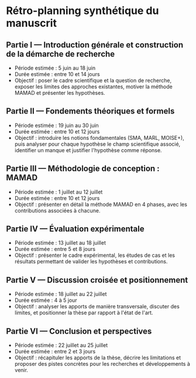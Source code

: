 # Rétro-planning synthétique du manuscrit

## Partie I — Introduction générale et construction de la démarche de recherche

* Période estimée : 5 juin au 18 juin
* Durée estimée : entre 10 et 14 jours
* Objectif : poser le cadre scientifique et la question de recherche, exposer les limites des approches existantes, motiver la méthode MAMAD et présenter les hypothèses.

## Partie II — Fondements théoriques et formels

* Période estimée : 19 juin au 30 juin
* Durée estimée : entre 10 et 12 jours
* Objectif : introduire les notions fondamentales (SMA, MARL, MOISE+), puis analyser pour chaque hypothèse le champ scientifique associé, identifier un manque et justifier l'hypothèse comme réponse.

## Partie III — Méthodologie de conception : MAMAD

* Période estimée : 1 juillet au 12 juillet
* Durée estimée : entre 10 et 12 jours
* Objectif : présenter en détail la méthode MAMAD en 4 phases, avec les contributions associées à chacune.

## Partie IV — Évaluation expérimentale

* Période estimée : 13 juillet au 18 juillet
* Durée estimée : entre 5 et 8 jours
* Objectif : présenter le cadre expérimental, les études de cas et les résultats permettant de valider les hypothèses et contributions.

## Partie V — Discussion croisée et positionnement

* Période estimée : 18 juillet au 22 juillet
* Durée estimée : 4 à 5 jour
* Objectif : analyser les apports de manière transversale, discuter des limites, et positionner la thèse par rapport à l'état de l'art.

## Partie VI — Conclusion et perspectives

* Période estimée : 22 juillet au 25 juillet
* Durée estimée : entre 2 et 3 jours
* Objectif : récapituler les apports de la thèse, décrire les limitations et proposer des pistes concrètes pour les recherches et développements à venir.